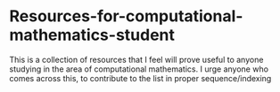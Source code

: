 # Resources-for-computational-mathematics-student
This is a collection of resources that I feel will prove useful to anyone studying in the area of computational mathematics. I urge anyone who comes across this, to contribute to the list in proper sequence/indexing
